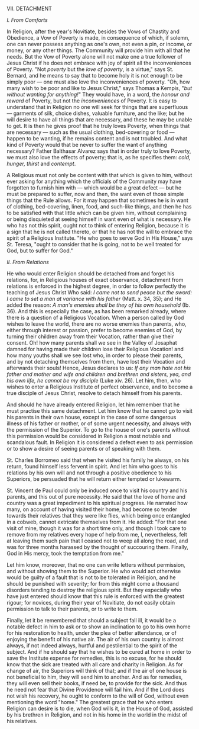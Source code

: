 
VII\. DETACHMENT

*I. From Comforts*

In Religion, after the year\'s Novitiate, besides the Vows of Chastity and Obedience, a Vow of Poverty is made, in consequence of which, if solemn, one can never possess anything as one\'s own, not even a pin, or income, or money, or any other things. The Community will provide him with all that he needs. But the Vow of Poverty alone will not make one a true follower of Jesus Christ if he does not embrace with joy of spirit all the inconveniences of Poverty. \"Not *poverty* but the *love of poverty*, is a virtue,\" says St. Bernard, and he means to say that to become holy it is not enough to be simply poor — one must also love the inconveniences of poverty. \"Oh, how many wish to be poor and like to Jesus Christ,\" says Thomas a Kempis, \"*but without wanting for anything!*\" They would have, in a word, the *honour and reward* of Poverty, but not the *inconveniences* of Poverty. It is easy to understand that in Religion no one will seek for things that are superfluous — garments of silk, choice dishes, valuable furniture, and the like; but he will desire to have all things that are necessary, and these he may be unable to get. It is then he gives proof that he truly loves Poverty, when things that are necessary — such as the usual clothing, bed-covering or food — happen to be wanting, if he remains content and is not troubled. And what kind of Poverty would that be never to suffer the want of anything necessary? Father Balthasar Alvarez says that in order truly to love Poverty, we must also love the effects of poverty; that is, as he specifies them: *cold, hunger, thirst* and *contempt*.

A Religious must not only be content with that which is given to him, without ever asking for anything which the officials of the Community may have forgotten to furnish him with — which would be a great defect — but he must be prepared to suffer, now and then, the want even of those simple things that the Rule allows. For it may happen that sometimes he is in want of clothing, bed-covering, linen, food, and such-like things, and then he has to be satisfied with that little which can be given him, without complaining or being disquieted at seeing himself in want even of what is necessary. He who has not this spirit, ought not to think of entering Religion, because it is a sign that he is not called thereto, or that he has not the will to embrace the spirit of a Religious Institute. \"He who goes to serve God in His House,\" says St. Teresa, \"ought to consider that he is going, not to be well treated for God, but to suffer for God.\"

*II. From Relations*

He who would enter Religion should be detached from and forget his relations, for, in Religious houses of exact observance, detachment from relations is enforced in the highest degree, in order to follow perfectly the teaching of Jesus Christ Who said: *I came not to send peace but the sword: I came to set a man at variance with his father* (Matt. x. 34, 35); and He added the reason: *A man\'s enemies shall be they of his own household* (Ib. 36). And this is especially the case, as has been remarked already, where there is a question of a Religious Vocation. When a person called by God wishes to leave the world, there are no worse enemies than parents, who, either through interest or passion, prefer to become enemies of God, by turning their children away from their Vocation, rather than give their consent. Oh! how many parents shall we see in the Valley of Josaphat damned for having made their children lose their Religious Vocation! and how many youths shall we see lost who, in order to please their parents, and by not detaching themselves from them, have lost their Vocation and afterwards their souls! Hence, Jesus declares to us: *If any man hate not his father and mother and wife and children and brethren and sisters, yea, and his own life, he cannot be my disciple* (Luke xiv. 26). Let him, then, who wishes to enter a Religious Institute of perfect observance, and to become a true disciple of Jesus Christ, resolve to detach himself from his parents.

And should he have already entered Religion, let him remember that he must practise this same detachment. Let him know that he cannot go to visit his parents in their own house, except in the case of some dangerous illness of his father or mother, or of some urgent necessity, and always with the permission of the Superior. To go to the house of one\'s parents without this permission would be considered in Religion a most notable and scandalous fault. In Religion it is considered a defect even to ask permission or to show a desire of seeing parents or of speaking with them.

St. Charles Borromeo said that when he visited his family he always, on his return, found himself less fervent in spirit. And let him who goes to his relations by his own will and not through a positive obedience to his Superiors, be persuaded that he will return either tempted or lukewarm.

St. Vincent de Paul could only be induced once to visit his country and his parents, and this out of pure necessity. He said that the love of home and country was a great impediment to his spiritual progress. He narrated how many, on account of having visited their home, had become so tender towards their relatives that they were like flies, which being once entangled in a cobweb, cannot extricate themselves from it. He added: \"For that one visit of mine, though it was for a short time only, and though I took care to remove from my relatives every hope of help from me, I, nevertheless, felt at leaving them such pain that I ceased not to weep all along the road, and was for three months harassed by the thought of succouring them. Finally, God in His mercy, took the temptation from me.\"

Let him know, moreover, that no one can write letters without permission, and without showing them to the Superior. He who would act otherwise would be guilty of a fault that is not to be tolerated in Religion, and he should be punished with severity; for from this might come a thousand disorders tending to destroy the religious spirit. But they especially who have just entered should know that this rule is enforced with the greatest rigour; for novices, during their year of Novitiate, do not easily obtain permission to talk to their parents, or to write to them.

Finally, let it be remembered that should a subject fall ill, it would be a notable defect in him to ask or to show an inclination to go to his own home for his restoration to health, under the plea of better attendance, or of enjoying the benefit of his native air. The air of his own country is almost always, if not indeed always, hurtful and pestilential to the spirit of the subject. And if he should say that he wishes to be cured at home in order to save the Institute expense for remedies, this is no excuse, for he should know that the sick are treated with all care and charity in Religion. As for change of air, the Superiors will think of that; and if the air of one house is not beneficial to him, they will send him to another. And as for remedies, they will even sell their books, if need be, to provide for the sick. And thus he need not fear that Divine Providence will fail him. And if the Lord does not wish his recovery, he ought to conform to the will of God, without even mentioning the word \"home.\" The greatest grace that he who enters Religion can desire is to die, when God wills it, in the House of God, assisted by his brethren in Religion, and not in his home in the world in the midst of his relatives.


